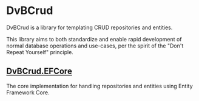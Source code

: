 # DvBCrud

DvBCrud is a library for templating CRUD repositories and entities.

This library aims to both standardize and enable rapid development of normal database operations and use-cases, per the spirit of the "Don't Repeat Yourself" principle.

## [DvBCrud.EFCore](DvBCrud.EFCore/README.md)

The core implementation for handling repositories and entities using Entity Framework Core.
